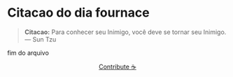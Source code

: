 # Citacao do dia fournace

> **Citacao:** Para conhecer seu Inimigo, você deve se tornar seu Inimigo. — Sun Tzu

fim do arquivo

<watermark-footer>
<p align="center">
  <a href="https://github.com/ruisuan/ruisuan/blob/main/contribute.md">Contribute ☕</a>
</p>
</watermark-footer>
